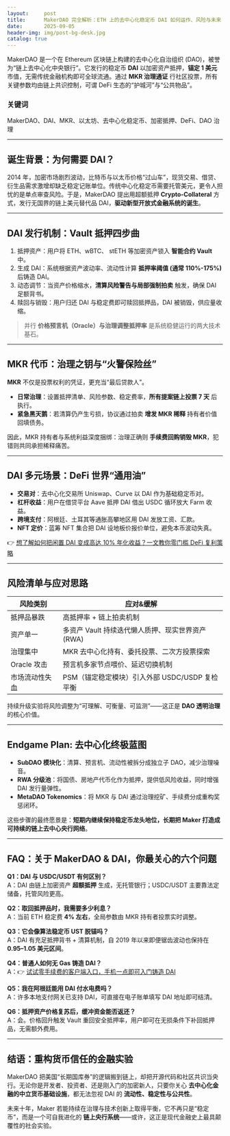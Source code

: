 ```yaml
---
layout:     post
title:      MakerDAO 完全解析：ETH 上的去中心化稳定币 DAI 如何运作、风险与未来
date:       2025-09-05
header-img: img/post-bg-desk.jpg
catalog: true
---
```


MakerDAO 是一个在 Ethereum 区块链上构建的去中心化自治组织 (DAO)，被誉为“链上去中心化中央银行”。它发行的稳定币 **DAI** 以加密资产抵押，**锚定 1 美元** 市值，无需传统金融机构即可全球流通。通过 **MKR 治理通证** 行社区投票，所有关键参数均由链上共识控制，可谓 DeFi 生态的“护城河”与“公共物品”。

### 关键词  
MakerDAO、DAI、MKR、以太坊、去中心化稳定币、加密抵押、DeFi、DAO 治理

---

## 诞生背景：为何需要 DAI？

2014 年，加密市场剧烈波动，比特币与以太币价格“过山车”，现货交易、借贷、衍生品需求激增却缺乏稳定记账单位。传统中心化稳定币需要托管美元，更令人担忧的是单点审查风险。于是，MakerDAO 提出用超额抵押 **Crypto-Collateral** 方式，发行无国界的链上美元替代品 DAI，**驱动新型开放式金融系统的诞生**。

---

## DAI 发行机制：Vault 抵押四步曲

1. 抵押资产：用户将 ETH、wBTC、 stETH 等加密资产锁入 **智能合约 Vault** 中。  
2. 生成 DAI：系统根据资产波动率、流动性计算 **抵押率阈值 (通常 110%-175%)** 后铸造 DAI。  
3. 动态调节：当资产价格缩水，**清算风险警告与局部强制拍卖** 触发，确保 DAI 足额背书。  
4. 赎回与销毁：用户归还 DAI 与稳定费即可赎回抵押品，DAI 被销毁，供应量收缩。

> 并行 **价格预言机（Oracle）与治理调整抵押率** 是系统稳健运行的两大技术基石。

---

## MKR 代币：治理之钥与“火警保险丝”

**MKR** 不仅是投票权利的凭证，更充当“最后贷款人”。  
- **日常治理**：设置抵押清单、风险参数、稳定费率，**所有提案链上投票 7 天** 后执行。  
- **紧急黑天鹅**：若清算仍产生亏损，协议通过拍卖 **增发 MKR 稀释** 持有者价值回填债务。  

因此，MKR 持有者与系统利益深度捆绑：治理正确则 **手续费回购销毁 MKR**，犯错则共同承担稀释痛苦。

---

## DAI 多元场景：DeFi 世界“通用油”

- **交易对**：去中心化交易所 Uniswap、Curve 以 DAI 作为基础稳定币对。  
- **杠杆收益**：用户在借贷平台 Aave 抵押 DAI 借出 USDC 循环放大 Farm 收益。  
- **跨境支付**：阿根廷、土耳其等通胀高攀地区用 DAI 发放工资、汇款。  
- **NFT 定价**：蓝筹 NFT 集合把 DAI 设地板价报价单位，避免本币波动失真。  

👉 [想了解如何把闲置 DAI 变成高达 10% 年化收益？一文教你零门槛 DeFi 复利策略](https://okxdog.com/)

---

## 风险清单与应对思路

| 风险类别| 应对&缓解 |
|---|---|
| 抵押品暴跌 | 高抵押率 + 链上拍卖机制 |
| 资产单一 | 多资产 Vault 持续迭代懒人质押、现实世界资产 (RWA) |
| 治理集中 | MKR 去中心化持有、委托投票、二次方投票探索 |
| Oracle 攻击 | 预言机多家节点喂价、延迟切换机制 |
| 市场流动性失血 | PSM（锚定稳定模块）引入外部 USDC/USDP 复检平衡 |

持续升级实验将风险调整为“可理解、可衡量、可监测”——这正是 **DAO 透明治理** 的核心价值。

---

## Endgame Plan: 去中心化终极蓝图

- **SubDAO 模块化**：清算、预言机、流动性被拆分成独立子 DAO，减少治理噪音。  
- **RWA 分级池**：将国债、房地产代币化作为抵押，提供低风险收益，同时增强 DAI 发行量弹性。  
- **MetaDAO Tokenomics**：将 MKR 与 DAI 通过治理挖矿、手续费分成重构奖惩闭环。

这些步骤的最终愿景是：**短期内继续保持稳定币龙头地位，长期把 Maker 打造成可持续的链上去中心央行网络**。

---

## FAQ：关于 MakerDAO & DAI，你最关心的六个问题

**Q1：DAI 与 USDC/USDT 有何区别？**  
A：DAI 由链上加密资产 **超额抵押** 生成，无托管银行；USDC/USDT 主要靠法定储备，托管风险更高。

**Q2：取回抵押品时，我需要多少利息？**  
A：当前 ETH 稳定费 **4% 左右**，全局参数由 MKR 持有者投票实时调整。

**Q3：它会像算法稳定币 UST 脱锚吗？**  
A：DAI 有充足抵押背书 + 清算机制，自 2019 年以来即便锯齿波动也保持在 **0.95–1.05 美元区间**。

**Q4：普通人如何无 Gas 铸造 DAI？**  
A：👉 [试试零手续费的客户端入口，手机一点即可入门铸造 DAI](https://okxdog.com/)

**Q5：我在阿根廷能用 DAI 付水电费吗？**  
A：许多本地支付网关已支持 DAI，可直接在电子账单填写 DAI 地址即可结清。

**Q6：抵押资产价格复苏后，缓冲资金能否返还？**  
A：会。价格回升触发 Vault 重回安全抵押率，用户即可在无损条件下补回抵押品，无需额外费用。 

---

## 结语：重构货币信任的金融实验

MakerDAO 把美国“长期国库券”的逻辑搬到链上，却把开源代码和社区共识当央行。无论你是开发者、投资者、还是刚入门的加密新人，只要你关心 **去中心化金融的中立货币基础设施**，都无法忽视 DAI 的 **流动性、稳定性与公共性**。

未来十年，Maker 若能持续在治理与技术创新上取得平衡，它不再只是“稳定币”，而是一个可自我进化的 **链上央行系统**——或许，这正是现代金融史上最具颠覆性的社会实验。